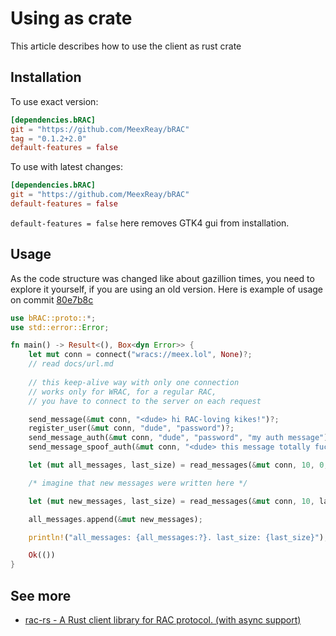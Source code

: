 # Using as crate

This article describes how to use the client as rust crate

## Installation

To use exact version:

```toml
[dependencies.bRAC]
git = "https://github.com/MeexReay/bRAC"
tag = "0.1.2+2.0"
default-features = false
```

To use with latest changes:

```toml
[dependencies.bRAC]
git = "https://github.com/MeexReay/bRAC"
default-features = false
```

`default-features = false` here removes GTK4 gui from installation.

## Usage

As the code structure was changed like about gazillion times, 
you need to explore it yourself, if you are using an old version. 
Here is example of usage on commit [80e7b8c](https://github.com/MeexReay/bRAC/commit/80e7b8c50642f9b76be06980305ed03253858d0c)

```rust
use bRAC::proto::*;
use std::error::Error;

fn main() -> Result<(), Box<dyn Error>> {
    let mut conn = connect("wracs://meex.lol", None)?; 
    // read docs/url.md
    
    // this keep-alive way with only one connection
    // works only for WRAC, for a regular RAC,
    // you have to connect to the server on each request

    send_message(&mut conn, "<dude> hi RAC-loving kikes!")?;
    register_user(&mut conn, "dude", "password")?;
    send_message_auth(&mut conn, "dude", "password", "my auth message")?;
    send_message_spoof_auth(&mut conn, "<dude> this message totally fucks auth system")?;

    let (mut all_messages, last_size) = read_messages(&mut conn, 10, 0, false)?.unwrap(); // limits with 10 messages

    /* imagine that new messages were written here */

    let (mut new_messages, last_size) = read_messages(&mut conn, 10, last_size, true)?.unwrap(); // chunked reading!

    all_messages.append(&mut new_messages);

    println!("all_messages: {all_messages:?}. last_size: {last_size}");

    Ok(())
}
```

## See more

- [rac-rs - A Rust client library for RAC protocol. (with async support)](https://github.com/kostya-zero/rac-rs)
